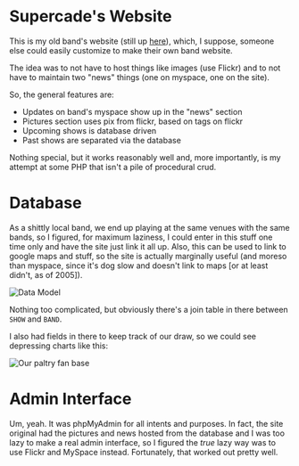 # Supercade's Website 

This is my old band's website (still up [here](http://www.supercadedc.com)), which, I suppose, someone else could easily customize to make their own band website. 

The idea was to not have to host things like images (use Flickr) and to not have to maintain two "news" things (one on myspace, one on the site).

So, the general features are:

* Updates on band's myspace show up in the "news" section
* Pictures section uses pix from flickr, based on tags on flickr
* Upcoming shows is database driven
* Past shows are separated via the database

Nothing special, but it works reasonably well and, more importantly, is my attempt at some PHP that isn't a pile of procedural crud.

# Database 

As a shittly local band, we end up playing at the same venues with the same bands, so I figured, for maximum laziness, I could enter in this stuff one time only and have the site just link it all up.  Also, this can be used to link to google maps and stuff, so the site is actually marginally useful (and moreso than myspace, since it's dog slow and doesn't link to maps [or at least didn't, as of 2005]).

![Data Model](http://www.gliffy.com/pubdoc/1409661/L.jpg "Data Model")

Nothing too complicated, but obviously there's a join table in there between `SHOW` and `BAND`.

I also had fields in there to keep track of our draw, so we could see depressing charts like this:

![Our paltry fan base](http://spreadsheets.google.com/pub?key=prolwQzHjVoG6PLj8fY2ONg&oid=2&output=image "Our paltry fan base")

# Admin Interface

Um, yeah.  It was phpMyAdmin for all intents and purposes.  In fact, the site original had the pictures and news hosted from the database and I was too lazy to make a real admin interface, so I figured the *true* lazy way was to use Flickr and MySpace instead.  Fortunately, that worked out pretty well.
